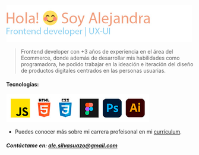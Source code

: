 ![Presentación](https://github.com/alelulu/alelulu/blob/main/presleft1.jpg?raw=true)

 > Frontend developer con +3 años de experiencia en el área del Ecommerce, donde además de desarrollar mis habilidades como programadora, he podido trabajar en la ideación e iteración del diseño de productos digitales centrados en las personas usuarias.

#### Tecnologías:
![Tecnologías](https://github.com/alelulu/alelulu/blob/main/tecno1.jpg?raw=true)
- Puedes conocer más sobre mi carrera profeisonal en mi [currículum](#).

##### Contáctame en: ale.silvasuazo@gmail.com
